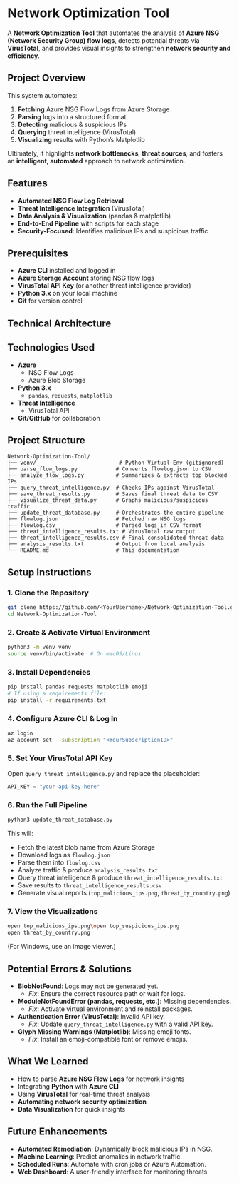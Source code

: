 # Network Optimization Tool

A **Network Optimization Tool** that automates the analysis of **Azure NSG (Network Security Group) flow logs**, detects potential threats via **VirusTotal**, and provides visual insights to strengthen **network security and efficiency**.

## Project Overview
This system automates:
1. **Fetching** Azure NSG Flow Logs from Azure Storage  
2. **Parsing** logs into a structured format  
3. **Detecting** malicious & suspicious IPs  
4. **Querying** threat intelligence (VirusTotal)  
5. **Visualizing** results with Python’s Matplotlib  

Ultimately, it highlights **network bottlenecks**, **threat sources**, and fosters an **intelligent, automated** approach to network optimization.

## Features
- **Automated NSG Flow Log Retrieval**
- **Threat Intelligence Integration** (VirusTotal)
- **Data Analysis & Visualization** (pandas & matplotlib)
- **End-to-End Pipeline** with scripts for each stage
- **Security-Focused**: Identifies malicious IPs and suspicious traffic

## Prerequisites
- **Azure CLI** installed and logged in
- **Azure Storage Account** storing NSG flow logs
- **VirusTotal API Key** (or another threat intelligence provider)
- **Python 3.x** on your local machine
- **Git** for version control

## Technical Architecture


## Technologies Used
- **Azure**
  - NSG Flow Logs
  - Azure Blob Storage
- **Python 3.x**
  - `pandas`, `requests`, `matplotlib`
- **Threat Intelligence**
  - VirusTotal API
- **Git/GitHub** for collaboration

## Project Structure
```
Network-Optimization-Tool/
├── venv/                          # Python Virtual Env (gitignored)
├── parse_flow_logs.py            # Converts flowlog.json to CSV
├── analyze_flow_logs.py          # Summarizes & extracts top blocked IPs
├── query_threat_intelligence.py  # Checks IPs against VirusTotal
├── save_threat_results.py        # Saves final threat data to CSV
├── visualize_threat_data.py      # Graphs malicious/suspicious traffic
├── update_threat_database.py     # Orchestrates the entire pipeline
├── flowlog.json                  # Fetched raw NSG logs
├── flowlog.csv                   # Parsed logs in CSV format
├── threat_intelligence_results.txt # VirusTotal raw output
├── threat_intelligence_results.csv # Final consolidated threat data
├── analysis_results.txt          # Output from local analysis
└── README.md                     # This documentation
```

## Setup Instructions

### 1. Clone the Repository
```bash
git clone https://github.com/<YourUsername>/Network-Optimization-Tool.git
cd Network-Optimization-Tool
```

### 2. Create & Activate Virtual Environment
```bash
python3 -m venv venv
source venv/bin/activate  # On macOS/Linux
```

### 3. Install Dependencies
```bash
pip install pandas requests matplotlib emoji
# If using a requirements file:
pip install -r requirements.txt
```

### 4. Configure Azure CLI & Log In
```bash
az login
az account set --subscription "<YourSubscriptionID>"
```

### 5. Set Your VirusTotal API Key
Open `query_threat_intelligence.py` and replace the placeholder:
```python
API_KEY = "your-api-key-here"
```

### 6. Run the Full Pipeline
```bash
python3 update_threat_database.py
```
This will:
- Fetch the latest blob name from Azure Storage
- Download logs as `flowlog.json`
- Parse them into `flowlog.csv`
- Analyze traffic & produce `analysis_results.txt`
- Query threat intelligence & produce `threat_intelligence_results.txt`
- Save results to `threat_intelligence_results.csv`
- Generate visual reports (`top_malicious_ips.png`, `threat_by_country.png`)

### 7. View the Visualizations
```bash
open top_malicious_ips.png\open top_suspicious_ips.png
open threat_by_country.png
```
(For Windows, use an image viewer.)

## Potential Errors & Solutions
- **BlobNotFound**: Logs may not be generated yet.
  - _Fix_: Ensure the correct resource path or wait for logs.
- **ModuleNotFoundError (pandas, requests, etc.)**: Missing dependencies.
  - _Fix_: Activate virtual environment and reinstall packages.
- **Authentication Error (VirusTotal)**: Invalid API key.
  - _Fix_: Update `query_threat_intelligence.py` with a valid API key.
- **Glyph Missing Warnings (Matplotlib)**: Missing emoji fonts.
  - _Fix_: Install an emoji-compatible font or remove emojis.

## What We Learned
- How to parse **Azure NSG Flow Logs** for network insights
- Integrating **Python** with **Azure CLI**
- Using **VirusTotal** for real-time threat analysis
- **Automating network security optimization**
- **Data Visualization** for quick insights

## Future Enhancements
- **Automated Remediation**: Dynamically block malicious IPs in NSG.
- **Machine Learning**: Predict anomalies in network traffic.
- **Scheduled Runs**: Automate with cron jobs or Azure Automation.
- **Web Dashboard**: A user-friendly interface for monitoring threats.





